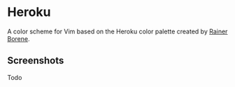 Heroku
======

A color scheme for Vim based on the Heroku color palette created by [Rainer
Borene](http://rainerborene.com).

Screenshots
-----------

Todo
